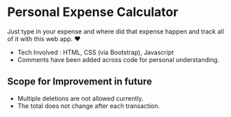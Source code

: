 # Personal Expense Calculator

Just type in your expense and where did that expense happen and track all of it with this web app. ❤

- Tech Involved : HTML, CSS (via Bootstrap), Javascript
- Comments have been added across code for personal understanding.

## Scope for Improvement in future

- Multiple deletions are not allowed currently.
- The total does not change after each transaction.

